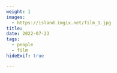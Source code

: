 ```yaml
---
weight: 1
images:
  - https://island.imgix.net/film_1.jpg
title: 
date: 2022-07-23
tags:
  - people
  - film
hideExif: true

---
```

